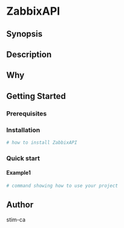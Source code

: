 # ZabbixAPI

## Synopsis

<!-- Enter a synopsis -->

## Description

<!-- Enter a description -->

## Why

<!-- Short reason you created the project -->

## Getting Started

### Prerequisites

<!-- list any prerequisites -->

### Installation

```powershell
# how to install ZabbixAPI

```

### Quick start

#### Example1

```powershell
# command showing how to use your project

```

## Author

stim-ca

